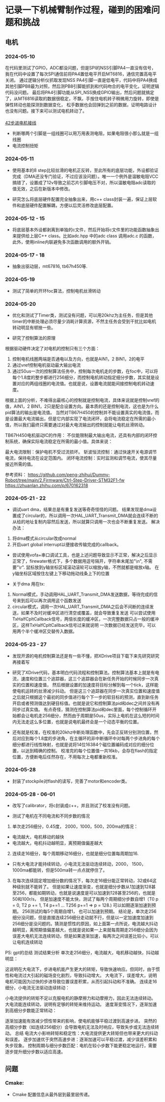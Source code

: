 # 记录一下机械臂制作过程，碰到的困难问题和挑战

## 电机

### 2024-05-10
在代码里测试了GPIO，ADC都没问题，但是SPI的NSS引脚PA4一直没有信号，我在代码中设置了每次SPI通信前将PA4置低电平开启MT6816，通信完置高电平关闭。
通过逻辑分析仪抓取发现NSS PA4引脚一直是低电平，代码中将PA4换成其他引脚PB8最为对照，然后测PB8引脚能抓到和代码吻合的电平变化，证明逻辑代码没问题。
最后将PA4引脚功能从SPI_NSS换成GPIO输出，然后问题就搞定了，从MT6816读取的数据很稳定，不飘，手按住电机转子稍微用力旋转，即使是弹性转动也能探测到数据变化，
松手数据也会回弹到之前的数据，证明电路设计也没有问题。接下来可以测试电机转动了。

#### 
[42步进电机接线](https://www.bilibili.com/read/cv5637376/)
- 判断哪两个引脚是一组线圈可以用万用表测电阻，如果电阻很小那么就是一组线圈
- 电流控制扭矩

### 2024-05-11
- 使用基本的8 step比较丝滑的电机正反转，至此所有的底层功能，外设都验证完成（DMA还没专门验证，不过应该没问题）。唯一一个例外是温敏电阻VCC搞错了，设置成了12v导致之前芯片引脚电压不对，所以温敏电阻adc读取的值无效，之后在新版本中修改。

- 研究怎么将底层硬件配置完全抽象出来，用c++ class封装一遍，保证上层软件和底层硬件配置解耦，方便以后灵活修改底层配置。

### 2024-05-12 - 15
- 将底层基本外设都剥离到单独的c文件，然后开始将c文件里的功能函数抽象出来提供给上层C++ class。比如adc.hpp 中的adc class 调用adc.c 的函数，此外，使用inline内联避免多次函数调用的额外开销。

### 2024-05-17 - 18
- 抽象出驱动层，mt67816, tb67h450等.

### 2024-05-19 
- 测试了简单的开环foc算法，控制电机丝滑转动

### 2024-05-20
- 优化和测试了Timer类，测试没有问题，可以用20khz为主任务，但是其他timer的中断处理必须尽量少消耗计算资源，不然主任务会受到干扰比如电机转动明显有顿挫一些。

- 研究了控制算法的原理

根据驱动硬件决定了对电机的控制只有三个方面：
1. 控制电机线圈两端是否通电以及方向，也就是AIN1，2 BIN1，2的电平
2. 通过vref控制电机驱动最大输出电流
3. 通过50us一次的控制算法任务中，控制每次电机走的步数，在foc中，可以将每个1.8度的整步都进行256细分，而控制电机转动指定细分步数，其实就是设置对应的两组线圈的电流值。也就是说，设置电流就能间接控制电机转动速度。

根据上面的分析，不难得出最核心的控制就是控制电流，具体来说就是控制vref的值，AIN1，2 BIN1，2只是配合设置方向。最本质的还是控制电流，这也是为什么pid算法的输出是电流值。
当然对TB67H450的控制并不能设置真实的电流值，而是设置最大电流输出，但是它内部实现了电流闭环，会将电流稳定在所需的最小值，所以我们最终只需要通过对最大电流输出的控制就能让电机丝滑转动。

TB67H450电机驱动IC的作用：
不仅能限制最大输出电流，还具有内部的闭环控制系统，确保实际电流稳定在所需的最小值。具体来说：

最大电流限制：保护电机不受过流损坏。
斩波恒流控制：通过快速开关电源调节电流，保持电流在设定范围内。
闭环电流控制：实时监测和调节电流，使其尽量接近所需的值。

参考资料：
https://github.com/peng-zhihui/Dummy-Robot/tree/main/2.Firmware/Ctrl-Step-Driver-STM32F1-fw
https://zhuanlan.zhihu.com/p/670162318

### 2024-05-21 - 22
- 调试uart dma，结果总是有重复发送等奇奇怪怪的问题。
结果发现是dma设置成了circular的，所以调用一次HAL_UART_Transmit_DMA就会连续不断的从给的地址复制内容然后发送，所以就算只调用一次也会不断重复发送。
解决办法： 
1. 将dma模式从circular改成normal
2. 开启uart global interrupt以便接收传输完成的callback。

- 尝试使用vofa+串口调试工具，也是上述问题导致显示不正常，解决之后显示正常了，firewater格式下，多个数据用逗号隔开，字符串末尾加"\n", 不需要"\r".
  鼠标放到y轴坐标区域滚动滚轮可以缩放y轴，不然就都是缩放x轴。 在y轴坐标区域按住左键上下移动拖动线条上下的位置

- 关于dma 用在tx:
1. Normal模式，手动调用HAL_UART_Transmit_DMA发送数据，等待完成的信号来到后可以再次调用这个函数发送
2. circular模式，调用一次HAL_UART_Transmit_DMA之后会不间断的连续发送，如果不及时对缓冲区进行清空或覆盖，就会导致重复发送
   可以尝试使用TxHalfCpltCallback信号，两倍长度的缓冲区，一次完整数据只占一般的缓冲区，这样TxHalfCpltCallback信号过来就说明
   一次数据已经发送完毕，可以用两个半个缓冲区交替传入数据。

### 2024-05-23 - 27
- 发现开源的电机控制算法还是有一些不懂，把XDrive项目下载下来先研究研究再接着写
- 研究了XDrive代码，基本明白代码流程和控制算法。控制算法基本上就是有电流，速度和位置三个追踪器，这三个追踪器会在新任务开始的时候同步一次真实的位置和速度值，
  然后根据设置的加速度将目标分解到每一个tick，这样能使电机运转的丝滑减少抖动。
  但是这三个追踪器在同步一次真实位置和速度值之后就只根据这个最初的同步值进行每个下一步的软目标的预测，直到新任务开启或者预测值达到硬目标值。也就是说它和控制算法pid和dec之间并没有再同步过真实值。
  有点奇怪，猜测在控制算法pid和dec里面，每个控制循环开始都会让电机走256细分，然而由于周期是50us，实际上电机在这么短的时间内无法走这么多位置，也就是说电机最终会是一个动态平衡的位置。

- 还有就是校准，在校准的20khz中断处理函数中，先会正反转分别测位置，然后对应到每个1.8度的步进角，在主循环的非中断循环中对每两个步进角的每个细分都进行线性映射，也就是说将14位16384个磁位置编码成对应的细分位置，以达到精确的控制。
  校准完的每个位置值一共16kb，会存在flash的指定位置，方便断电后任然存在，不用每次上电都重新校准。
### 2024-05-28
- 封装了stockpile对flash的读写，完善了motor和encoder类。

### 2024-05-28 - 06-01
- 改写了calibrator，将c封装成c++，并且测试了校准没有问题。

- 测试了电机在不同电流和不同步数的情况
1. 单次走256细分，0.45度， 2000，1000，500，200ma的情况：
  - 电流越大，电机移动的越快
  - 电流越大，电机抖动越明显，离预期值偏差越大

2. 连续走16细分，每个周期移动16细分，也就是细分位置每周期加16.
  - 只有大电流才能持续转动，小电流无法驱动连续转动，2000， 1500， 1000ma都能转，但是500ma转一点点就停住了。

3. 在每次连续固定增加细分数的情况下，每次走16细分能正常转动，32或64这种级别就不能转了。
   但是如果让速度渐变，也就是细分步数从1加速到128甚至256，都能如期转动，也就是说速度是可以加速到128甚至256的，也就是50和100r/s，
     但是加速度不能太快，测试了每两个周期细分步数自增1（T0 p = 0, T2 p += 1, T4 p+=1 ... T256 p+=1 => p = 128.) 可以如期逐渐加速到预期。
     256测试的每5个周期自增1， 也可以加速到预期。
  结论是，单次走256细分没问题，但是直接连续256细分走动就不行，但是以一定加速度加速到256细分是没问题的。猜测是惯性的原因，如上面第一点所说，电流越大抖动越明显，离预期值偏差越大，也就是说如果一上来就每周期走256细分会因为误差大电机无法连续转动，但是如果逐渐加速，每两次之间误差比较小，可以让电机连续转动

PS: gpt的总结
测试结果分析
单次走256细分，电流越大，电机移动越快，抖动越明显：

这说明在大电流下，步进电机能产生更大的转矩，导致快速响应。但同时，由于惯性和电流过大引起的磁场变化剧烈，导致抖动增大。
大电流下，误差增大，说明电机可能因为过快的步进导致位置误差积累，从而引起抖动和不准确。
连续走16细分，小电流无法驱动连续转动：

小电流提供的转矩不足以克服电机的静摩擦力和动摩擦力，因此无法连续转动。
大电流能连续转动，说明有足够的转矩来维持运动。
速度渐变情况下，逐渐加速到高细分步数能正常转动：

逐渐加速能有效减少惯性带来的影响，使电机能够平稳过渡到高速步进。
突然的高细分步数（如连续256细分）会导致电机无法及时响应，导致失步或无法连续转动。
总结
电流大小影响转矩和稳定性：大电流提供更大转矩但也带来更大的抖动和误差。
逐步加速优于突然高速步进：逐渐加速可以平稳过渡，减少误差积累和失步现象。
控制周期与细分步数匹配：电机在较小步数下能更稳定地运行，需要逐步提升细分步数以适应高速。

## 问题
### Cmake:
- Cmake 配置信息从最外层到最里层传递。